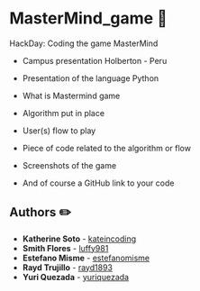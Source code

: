 # MasterMind_game :brain:
HackDay: Coding the game MasterMind 

* Campus presentation
  Holberton - Peru

* Presentation of the language
  Python

* What is Mastermind game

* Algorithm put in place

* User(s) flow to play

* Piece of code related to the algorithm or flow

* Screenshots of the game

* And of course a GitHub link to your code

## Authors :pencil2:
* **Katherine Soto** - [kateincoding](https://github.com/kateincoding)
* **Smith Flores** - [luffy981](https://github.com/luffy981)
* **Estefano Misme** - [estefanomisme](https://github.com/estefanomisme)
* **Rayd Trujillo** - [rayd1893](https://github.com/rayd1893)
* **Yuri Quezada** - [yuriquezada](https://github.com/yuriquezada)
